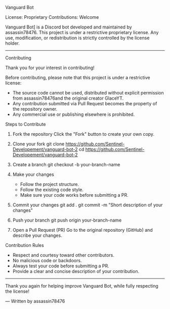 Vanguard Bot

License: Proprietary 
Contributions: Welcome

Vanguard Bot] is a Discord bot developed and maintained by assassin78476.
This project is under a restrictive proprietary license. Any use, modification, or redistribution is strictly controlled by the license holder.

---

Contributing

Thank you for your interest in contributing! 

Before contributing, please note that this project is under a restrictive license:

- The source code cannot be used, distributed without explicit permission from assassin78476and the original creator GlaceYT.
- Any contribution submitted via Pull Request becomes the property of the repository owner.
- Any commercial use or publishing elsewhere is prohibited.

Steps to Contribute

1. Fork the repository
   Click the "Fork" button to create your own copy.

2. Clone your fork
   git clone https://github.com/Sentinel-Developement/vanguard-bot-2
   cd https://github.com/Sentinel-Developement/vanguard-bot-2

3. Create a branch
   git checkout -b your-branch-name

4. Make your changes
   - Follow the project structure.
   - Follow the existing code style.
   - Make sure your code works before submitting a PR.

5. Commit your changes
   git add .
   git commit -m "Short description of your changes"

6. Push your branch
   git push origin your-branch-name

7. Open a Pull Request (PR)
   Go to the original repository (GitHub) and describe your changes.

Contribution Rules

- Respect and courtesy toward other contributors.
- No malicious code or backdoors.
- Always test your code before submitting a PR.
- Provide a clear and concise description of your contribution.

---

Thank you again for helping improve Vanguard Bot, while fully respecting the license! 

— Written by assassin78476
